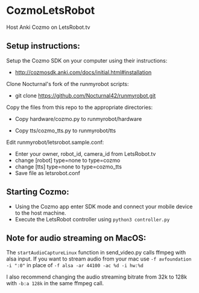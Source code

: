 # CozmoLetsRobot
Host Anki Cozmo on LetsRobot.tv

## Setup instructions:

Setup the Cozmo SDK on your computer using their instructions:

* http://cozmosdk.anki.com/docs/initial.html#installation

Clone Nocturnal's fork of the runmyrobot scripts:

* git clone https://github.com/Nocturnal42/runmyrobot.git

Copy the files from this repo to the appropriate directories:

* Copy hardware/cozmo.py to runmyrobot/hardware

* Copy tts/cozmo_tts.py to runmyrobot/tts

Edit runmyrobot/letsrobot.sample.conf:

* Enter your owner, robot_id, camera_id from LetsRobot.tv
* change [robot] type=none to type=cozmo
* change [tts] type=none to type=cozmo_tts
* Save file as letsrobot.conf

## Starting Cozmo:

* Using the Cozmo app enter SDK mode and connect your mobile device to the host machine.
* Execute the LetsRobot controller using `python3 controller.py`

## Note for audio streaming on MacOS:

The `startAudioCaptureLinux` function in send_video.py calls ffmpeg with alsa input. If you want to stream audio from your mac use `-f avfoundation -i ":0"` in place of `-f alsa -ar 44100 -ac %d -i hw:%d`

I also recommend changing the audio streaming bitrate from 32k to 128k with `-b:a 128k` in the same ffmpeg call.